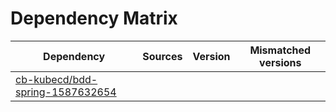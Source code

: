 # Dependency Matrix

Dependency | Sources | Version | Mismatched versions
---------- | ------- | ------- | -------------------
[cb-kubecd/bdd-spring-1587632654](https://github.com/cb-kubecd/bdd-spring-1587632654.git) |  | []() | 

